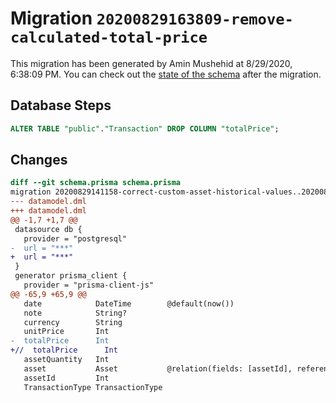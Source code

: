 # Migration `20200829163809-remove-calculated-total-price`

This migration has been generated by Amin Mushehid at 8/29/2020, 6:38:09 PM.
You can check out the [state of the schema](./schema.prisma) after the migration.

## Database Steps

```sql
ALTER TABLE "public"."Transaction" DROP COLUMN "totalPrice";
```

## Changes

```diff
diff --git schema.prisma schema.prisma
migration 20200829141158-correct-custom-asset-historical-values..20200829163809-remove-calculated-total-price
--- datamodel.dml
+++ datamodel.dml
@@ -1,7 +1,7 @@
 datasource db {
   provider = "postgresql"
-  url = "***"
+  url = "***"
 }
 generator prisma_client {
   provider = "prisma-client-js"
@@ -65,9 +65,9 @@
   date            DateTime        @default(now())
   note            String?
   currency        String
   unitPrice       Int
-  totalPrice      Int
+//  totalPrice      Int
   assetQuantity   Int
   asset           Asset           @relation(fields: [assetId], references: [id])
   assetId         Int
   TransactionType TransactionType
```


